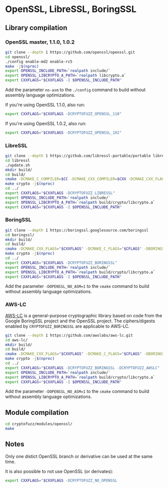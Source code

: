 # OpenSSL, LibreSSL, BoringSSL

## Library compilation

### OpenSSL master, 1.1.0, 1.0.2

```sh
git clone --depth 1 https://github.com/openssl/openssl.git
cd openssl/
./config enable-md2 enable-rc5
make -j$(nproc)
export OPENSSL_INCLUDE_PATH=`realpath include/`
export OPENSSL_LIBCRYPTO_A_PATH=`realpath libcrypto.a`
export CXXFLAGS="$CXXFLAGS -I $OPENSSL_INCLUDE_PATH"
```

Add the parameter ```no-asm``` to the ```./config``` command to build without assembly language optimizations.

If you're using OpenSSL 1.1.0, also run:

```sh
export CXXFLAGS="$CXXFLAGS -DCRYPTOFUZZ_OPENSSL_110"
```

If you're using OpenSSL 1.0.2, also run:

```sh
export CXXFLAGS="$CXXFLAGS -DCRYPTOFUZZ_OPENSSL_102"
```

### LibreSSL

```sh
git clone --depth 1 https://github.com/libressl-portable/portable libressl
cd libressl
./update.sh
mkdir build/
cd build/
cmake -DCMAKE_C_COMPILER=$CC -DCMAKE_CXX_COMPILER=$CXX -DCMAKE_CXX_FLAGS="$CXXFLAGS" -DCMAKE_C_FLAGS="$CFLAGS" ..
make crypto -j$(nproc)
cd ../
export CXXFLAGS="$CXXFLAGS -DCRYPTOFUZZ_LIBRESSL"
export OPENSSL_INCLUDE_PATH=`realpath include/`
export OPENSSL_LIBCRYPTO_A_PATH=`realpath build/crypto/libcrypto.a`
export CXXFLAGS="$CXXFLAGS -I $OPENSSL_INCLUDE_PATH"
```

### BoringSSL

```sh
git clone --depth 1 https://boringssl.googlesource.com/boringssl
cd boringssl/
mkdir build/
cd build/
cmake -DCMAKE_CXX_FLAGS="$CXXFLAGS" -DCMAKE_C_FLAGS="$CFLAGS" -DBORINGSSL_ALLOW_CXX_RUNTIME=1 ..
make crypto -j$(nproc)
cd ../
export CXXFLAGS="$CXXFLAGS -DCRYPTOFUZZ_BORINGSSL"
export OPENSSL_INCLUDE_PATH=`realpath include/`
export OPENSSL_LIBCRYPTO_A_PATH=`realpath build/crypto/libcrypto.a`
export CXXFLAGS="$CXXFLAGS -I $OPENSSL_INCLUDE_PATH"
```

Add the parameter ```-DOPENSSL_NO_ASM=1``` to the ```cmake``` command to build without assembly language optimizations.

### AWS-LC

[AWS-LC](https://github.com/awslabs/aws-lc) is a general-purpose cryptographic library based on code from the Google BoringSSL
project and the OpenSSL project. The ciphers/digests enabled by `CRYPTOFUZZ_BORINGSSL` are applicable to AWS-LC.

```sh
git clone --depth 1 https://github.com/awslabs/aws-lc.git
cd aws-lc/
mkdir build/
cd build/
cmake -DCMAKE_CXX_FLAGS="$CXXFLAGS" -DCMAKE_C_FLAGS="$CFLAGS" -DBORINGSSL_ALLOW_CXX_RUNTIME=1 ..
make crypto -j$(nproc)
cd ../
export CXXFLAGS="$CXXFLAGS -DCRYPTOFUZZ_BORINGSSL -DCRYPTOFUZZ_AWSLC"
export OPENSSL_INCLUDE_PATH=`realpath include/`
export OPENSSL_LIBCRYPTO_A_PATH=`realpath build/crypto/libcrypto.a`
export CXXFLAGS="$CXXFLAGS -I $OPENSSL_INCLUDE_PATH"
```

Add the parameter ```-DOPENSSL_NO_ASM=1``` to the ```cmake``` command to build without assembly language optimizations.

## Module compilation

```sh
cd cryptofuzz/modules/openssl/
make
```

## Notes

Only one distict OpenSSL branch or derivative can be used at the same time.

It is also possible to not use OpenSSL (or derivates):

```sh
export CXXFLAGS="$CXXFLAGS -DCRYPTOFUZZ_NO_OPENSSL
```
